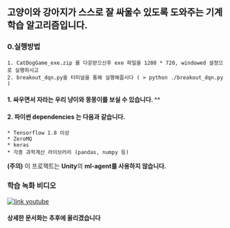 ## 고양이와 강아지가 스스로 잘 싸울수 있도록 도와주는 기계학습 알고리즘입니다.

### 0.실행방법
    1. CatDogGame_exe.zip 를 다운받으신후 exe 파일을 1280 * 720, windowed 설정으로 실행하시고
    2. breakout_dqn.py을 터미널을 통해 실행해줍시다 ( > python ./breakout_dqn.py )

#### 1. 싸우면서 자라는 우리 냥이와 몽몽이를 보실 수 있습니다. ^^ 
#### 2. 파이썬 dependencies 는 다음과 같습니다. 
    * Tensorflow 1.8 이상
    * ZeroMQ
    * keras
    * 각종 과학계산 라이브러리 (pandas, numpy 등) 
**(주의)** 이 프로젝트는 **Unity**의 **ml-agent를 사용하지 않습니다.**

### 학습 녹화 비디오
[![link youtube](https://img.youtube.com/vi/-AmrmdgaHVo/0.jpg)](https://youtu.be/-AmrmdgaHVo)

#### 상세한 문서화는 추후에 올리겠습니다

